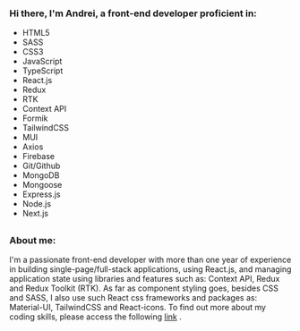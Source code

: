 ### Hi there, I'm Andrei, a front-end developer proficient in:

- HTML5
- SASS
- CSS3
- JavaScript
- TypeScript
- React.js
- Redux
- RTK
- Context API
- Formik
- TailwindCSS
- MUI
- Axios
- Firebase
- Git/Github
- MongoDB
- Mongoose
- Express.js
- Node.js
- Next.js
##

### About me:
I'm a passionate front-end developer with more than one year of experience in building single-page/full-stack applications, using React.js, and managing application state using libraries and features such as: Context API, Redux and Redux Toolkit (RTK). As far as component styling goes, besides CSS and SASS, I also use such React css frameworks and packages as: Material-UI, TailwindCSS and React-icons. To find out more about my coding skills, please access the following [link](https://portfolio-andrei-bartov.vercel.app/) .


